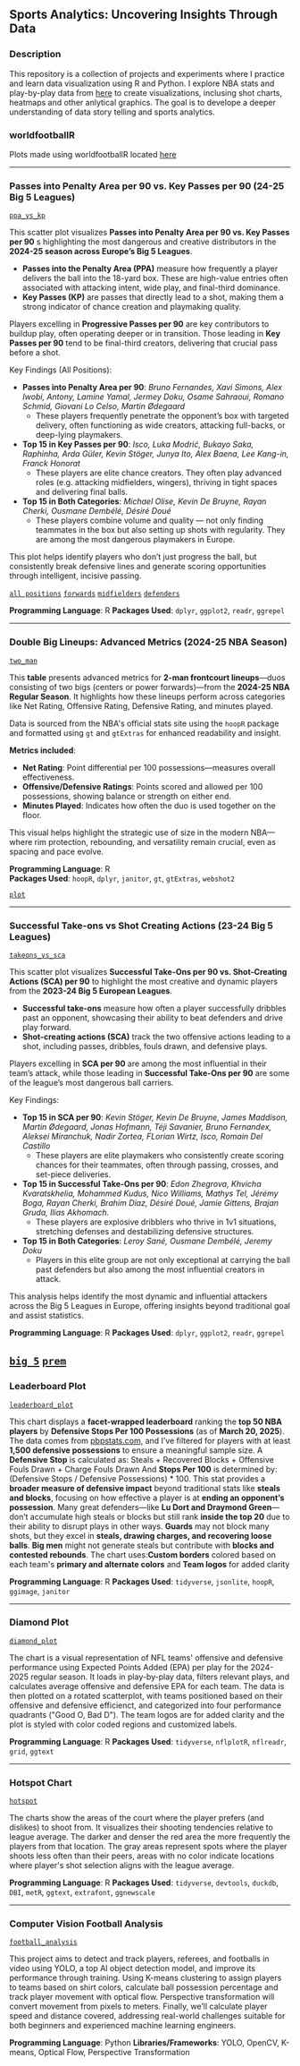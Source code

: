 ## Sports Analytics: Uncovering Insights Through Data

### Description
This repository is a collection of projects and experiments where I practice and learn data visualization using R and Python. I explore NBA stats and play-by-play data from [here](https://github.com/shufinskiy/nba_data) to create visualizations, inclusing shot charts, heatmaps and other anlytical graphics. The goal is to develope a deeper understanding of data story telling and sports analytics.

### worldfootballR
Plots made using worldfootballR located [here](https://github.com/danieloyasodun/sports-data-visualization/blob/main/worldfootballr/README.md)

---

### Passes into Penalty Area per 90 vs. Key Passes per 90 (24-25 Big 5 Leagues)
[`ppa_vs_kp`](https://github.com/danieloyasodun/sports-data-visualization/blob/main/worldfootballr/ppa_vs_kp/mid.R)

This scatter plot visualizes **Passes into Penalty Area per 90 vs. Key Passes per 90** s highlighting the most dangerous and creative distributors in the **2024-25 season across Europe’s Big 5 Leagues**.
  - **Passes into the Penalty Area (PPA)** measure how frequently a player delivers the ball into the 18-yard box. These are high-value entries often associated with attacking intent, wide play, and final-third dominance.
  - **Key Passes (KP)** are passes that directly lead to a shot, making them a strong indicator of chance creation and playmaking quality.
    
Players excelling in **Progressive Passes per 90** are key contributors to buildup play, often operating deeper or in transition. Those leading in **Key Passes per 90** tend to be final-third creators, delivering that crucial pass before a shot.

Key Findings (All Positions):
  - **Passes into Penalty Area per 90**: *Bruno Fernandes, Xavi Simons, Alex Iwobi, Antony, Lamine Yamal, Jermey Doku, Osame Sahraoui, Romano Schmid, Giovani Lo Celso, Martin Ødegaard*
    - These players frequently penetrate the opponent’s box with targeted delivery, often functioning as wide creators, attacking full-backs, or deep-lying playmakers.
  - **Top 15 in Key Passes per 90**: *Isco, Luka Modrić, Bukayo Saka, Raphinha, Arda Güler, Kevin Stöger, Junya Ito, Alex Baena, Lee Kang-in, Franck Honorat*
    - These players are elite chance creators. They often play advanced roles (e.g. attacking midfielders, wingers), thriving in tight spaces and delivering final balls.
  - **Top 15 in Both Categories**: *Michael Olise, Kevin De Bruyne, Rayan Cherki, Ousmane Dembélé, Désiré Doué*
    - These players combine volume and quality — not only finding teammates in the box but also setting up shots with regularity. They are among the most dangerous playmakers in Europe.

This plot helps identify players who don’t just progress the ball, but consistently break defensive lines and generate scoring opportunities through intelligent, incisive passing.

[`all positions`](https://github.com/danieloyasodun/sports-data-visualization/blob/main/worldfootballr/ppa_vs_kp/big5_ppa_vs_kp_top15.png)
[`forwards`](https://github.com/danieloyasodun/sports-data-visualization/blob/main/worldfootballr/ppa_vs_kp/big5_ppa_vs_kp_top15_fw.png)
[`midfielders`](https://github.com/danieloyasodun/sports-data-visualization/blob/main/worldfootballr/ppa_vs_kp/big5_ppa_vs_kp_top15_mf.png)
[`defenders`](https://github.com/danieloyasodun/sports-data-visualization/blob/main/worldfootballr/ppa_vs_kp/big5_ppa_vs_kp_top15_df.png)

**Programming Language**: R
**Packages Used**: `dplyr`, `ggplot2`, `readr`, `ggrepel`

---

### Double Big Lineups: Advanced Metrics (2024-25 NBA Season)
[`two_man`](https://github.com/danieloyasodun/sports-data-visualization/blob/main/double_bigs/two_man.R)

This **table** presents advanced metrics for **2-man frontcourt lineups**—duos consisting of two bigs (centers or power forwards)—from the **2024-25 NBA Regular Season**. It highlights how these lineups perform across categories like Net Rating, Offensive Rating, Defensive Rating, and minutes played.

Data is sourced from the NBA's official stats site using the `hoopR` package and formatted using `gt` and `gtExtras` for enhanced readability and insight.

**Metrics included**:
- **Net Rating**: Point differential per 100 possessions—measures overall effectiveness.  
- **Offensive/Defensive Ratings**: Points scored and allowed per 100 possessions, showing balance or strength on either end.  
- **Minutes Played**: Indicates how often the duo is used together on the floor.

This visual helps highlight the strategic use of size in the modern NBA—where rim protection, rebounding, and versatility remain crucial, even as spacing and pace evolve.

**Programming Language**: R  
**Packages Used**: `hoopR`, `dplyr`, `janitor`, `gt`, `gtExtras`, `webshot2`

[`plot`](https://github.com/danieloyasodun/sports-data-visualization/blob/main/double_bigs/double_big.png)

---

### Successful Take-ons vs Shot Creating Actions (23-24 Big 5 Leagues)
[`takeons_vs_sca`](https://github.com/danieloyasodun/sports-data-visualization/blob/main/worldfootballr/takeons_vs_sca/big_5_creative.R)

This scatter plot visualizes **Successful Take-Ons per 90 vs. Shot-Creating Actions (SCA) per 90** to highlight the most creative and dynamic players from the **2023-24 Big 5 European Leagues**.
  - **Successful take-ons** measure how often a player successfully dribbles past an opponent, showcasing their ability to beat defenders and drive play forward.
  - **Shot-creating actions (SCA)** track the two offensive actions leading to a shot, including passes, dribbles, fouls drawn, and defensive plays.

Players excelling in **SCA per 90** are among the most influential in their team’s attack, while those leading in **Successful Take-Ons per 90** are some of the league’s most dangerous ball carriers.

Key Findings:
  - **Top 15 in SCA per 90**: *Kevin Stöger, Kevin De Bruyne, James Maddison, Martin Ødegaard, Jonas Hofmann, Téji Savanier, Bruno Fernandex, Aleksei Miranchuk, Nadir Zortea, FLorian Wirtz, Isco, Romain Del Castillo*
    - These players are elite playmakers who consistently create scoring chances for their teammates, often through passing, crosses, and set-piece deliveries.
  - **Top 15 in Successful Take-Ons per 90**: *Edon Zhegrova, Khvicha Kvaratskhelia, Mohammed Kudus, Nico Williams, Mathys Tel, Jérémy Boga, Rayan Cherki, Brahim Diaz, Désiré Doué, Jamie Gittens, Brajan Gruda, Ilias Akhomach.*
    - These players are explosive dribblers who thrive in 1v1 situations, stretching defenses and destabilizing defensive structures. 
  - **Top 15 in Both Categories**: *Leroy Sané, Ousmane Dembélé, Jeremy Doku*
    - Players in this elite group are not only exceptional at carrying the ball past defenders but also among the most influential creators in attack.

This analysis helps identify the most dynamic and influential attackers across the Big 5 Leagues in Europe, offering insights beyond traditional goal and assist statistics.

**Programming Language**: R
**Packages Used**: `dplyr`, `ggplot2`, `readr`, `ggrepel`

[`big 5`](https://github.com/danieloyasodun/sports-data-visualization/blob/main/worldfootballr/takeons_vs_sca/big5_all_successful_takeons_vs_sca_top15.png)
[`prem`](https://github.com/danieloyasodun/sports-data-visualization/blob/main/worldfootballr/takeons_vs_sca/successful_takeons_vs_sca_top15.png)
---

### Leaderboard Plot
[`leaderboard_plot`](https://github.com/danieloyasodun/sports-data-visualization/blob/main/leaderboard_plot/leaderboard.R)

This chart displays a **facet-wrapped leaderboard** ranking the **top 50 NBA players** by **Defensive Stops Per 100 Possessions** (as of **March 20, 2025**). The data comes from [pbpstats.com](https://pbpstats.com), and I’ve filtered for players with at least **1,500 defensive possessions** to ensure a meaningful sample size. A **Defensive Stop** is calculated as: Steals + Recovered Blocks + Offensive Fouls Drawn + Charge Fouls Drawn And **Stops Per 100** is determined by: (Defensive Stops / Defensive Possessions) * 100. This stat provides a **broader measure of defensive impact** beyond traditional stats like **steals and blocks**, focusing on how effective a player is at **ending an opponent’s possession**. Many great defenders—like **Lu Dort and Draymond Green**—don’t accumulate high steals or blocks but still rank **inside the top 20** due to their ability to disrupt plays in other ways. **Guards** may not block many shots, but they excel in **steals, drawing charges, and recovering loose balls**. **Big men** might not generate steals but contribute with **blocks and contested rebounds**. The chart uses:**Custom borders** colored based on each team's **primary and alternate colors** and **Team logos** for added clarity  

**Programming Language**: R
**Packages Used**: `tidyverse`, `jsonlite`, `hoopR`, `ggimage`, `janitor`

---

### Diamond Plot
[`diamond_plot`](https://github.com/danieloyasodun/sports-data-visualization/blob/main/diamond_plot/diamond_plot.R)

The chart is a visual representation of NFL teams' offensive and defensive performance using Expected Points Added (EPA) per play for the 2024-2025 regular season. It loads in play-by-play data, filters relevant plays, and calculates average offensive and defensive EPA for each team. The data is then plotted on a rotated scatterplot, with teams positioned based on their offensive and defensive efficienct, and categorized into four performance quadrants ("Good O, Bad D"). The team logos are for added clarity and the plot is styled with color coded regions and customized labels.

**Programming Language**: R
**Packages Used**: `tidyverse`, `nflplotR`, `nflreadr`, `grid`, `ggtext`

---

### Hotspot Chart
[`hotspot`](https://github.com/danieloyasodun/nba-data-visualization/blob/main/hotspotchart/hotspot.R)

The charts show the areas of the court where the player prefers (and dislikes) to shoot from. It visualizes their shooting tendencies relative to league average. The darker and denser the red area the more frequently the players from that location. The gray areas represent spots where the player shoots less often than their peers, areas with no color indicate locations where player's shot selection aligns with the league average.

**Programming Language**: R
**Packages Used**: `tidyverse`, `devtools`, `duckdb`, `DBI`, `metR`, `ggtext`, `extrafont`, `ggnewscale`

---

### Computer Vision Football Analysis
[`football_analysis`](https://github.com/danieloyasodun/football_analysis)

This project aims to detect and track players, referees, and footballs in video using YOLO, a top AI object detection model, and improve its performance through training. Using K-means clustering to assign players to teams based on shirt colors, calculate ball possession percentage and track player movement with optical flow. Perspective transformation will convert movement from pixels to meters. Finally, we’ll calculate player speed and distance covered, addressing real-world challenges suitable for both beginners and experienced machine learning engineers.

**Programming Language**: Python
**Libraries/Frameworks**: YOLO, OpenCV, K-means, Optical Flow, Perspective Transformation
